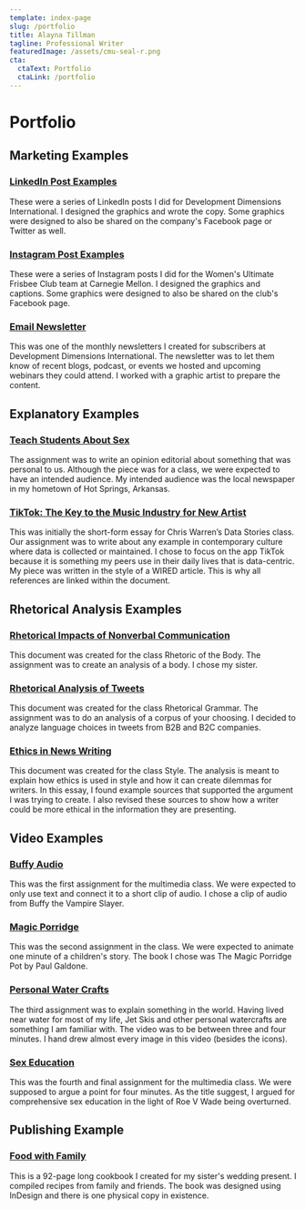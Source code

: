 ```yaml
---
template: index-page
slug: /portfolio
title: Alayna Tillman
tagline: Professional Writer
featuredImage: /assets/cmu-seal-r.png
cta:
  ctaText: Portfolio
  ctaLink: /portfolio
---
```


# <My Name> Portfolio

## Marketing Examples

### [LinkedIn Post Examples](https://d64a83ca-1c7f-44e6-8def-5305300a7fe5.filesusr.com/ugd/ddc01d_2f8996d9690d4f71bd37fde511583fa4.pdf)

These were a series of LinkedIn posts I did for Development Dimensions International. I designed the graphics and wrote the copy. Some graphics were designed to also be shared on the company's Facebook page or Twitter as well.

### [Instagram Post Examples](https://d64a83ca-1c7f-44e6-8def-5305300a7fe5.filesusr.com/ugd/ddc01d_b1188fe672d8488fad00323f94887f17.pdf)

These were a series of Instagram posts I did for the Women's Ultimate Frisbee Club team at Carnegie Mellon. I designed the graphics and captions. Some graphics were designed to also be shared on the club's Facebook page.

### [Email Newsletter](https://d64a83ca-1c7f-44e6-8def-5305300a7fe5.filesusr.com/ugd/ddc01d_ba0dff847eb140e4b3120ee2f62975fd.pdf)

This was one of the monthly newsletters I created for subscribers at Development Dimensions International. The newsletter was to let them know of recent blogs, podcast, or events we hosted and upcoming webinars they could attend. I worked with a graphic artist to prepare the content.

## Explanatory Examples

### [Teach Students About Sex](https://d64a83ca-1c7f-44e6-8def-5305300a7fe5.filesusr.com/ugd/ddc01d_56021771840040c9bba9122308a7fc00.pdf)
  
The assignment was to write an opinion editorial about something that was personal to us. Although the piece was for a class, we were expected to have an intended audience. My intended audience was the local newspaper in my hometown of Hot Springs, Arkansas.
  
### [TikTok: The Key to the Music Industry for New Artist](https://d64a83ca-1c7f-44e6-8def-5305300a7fe5.filesusr.com/ugd/ddc01d_71a4d988062f47f48f7d21b5e4c27139.pdf)
  
This was initially the short-form essay for Chris Warren’s Data Stories class. Our assignment was to write about any example in contemporary culture where data is collected or maintained. I chose to focus on the app TikTok because it is something my peers use in their daily lives that is data-centric. My piece was written in the style of a WIRED article. This is why all references are linked within the document. 
 
## Rhetorical Analysis Examples

  ### [Rhetorical Impacts of Nonverbal Communication](https://d64a83ca-1c7f-44e6-8def-5305300a7fe5.filesusr.com/ugd/ddc01d_a34d90784bfe4eaab89436100a25ca30.pdf)
  
  This document was created for the class Rhetoric of the Body. The assignment was to create an analysis of a body. I chose my sister.
  
  ### [Rhetorical Analysis of Tweets](https://d64a83ca-1c7f-44e6-8def-5305300a7fe5.filesusr.com/ugd/ddc01d_b6321b70ae8848e988ec187631687585.pdf)
  
  This document was created for the class Rhetorical Grammar. The assignment was to do an analysis of a corpus of your choosing. I decided to analyze language choices in tweets from B2B and B2C companies.
  
  ### [Ethics in News Writing](https://d64a83ca-1c7f-44e6-8def-5305300a7fe5.filesusr.com/ugd/ddc01d_f91c692702974843871d88dbcd5b570c.pdf)
  
  This document was created for the class Style. The analysis is meant to explain how ethics is used in style and how it can create dilemmas for writers. In this essay, I found example sources that supported the argument I was trying to create. I also revised these sources to show how a writer could be more ethical in the information they are presenting.
  
## Video Examples
  
  ### [Buffy Audio](https://video.wixstatic.com/video/ddc01d_43406ad1abf34186b291b9700c87cc23/file)
  
  This was the first assignment for the multimedia class. We were expected to only use text and connect it to a short clip of audio. I chose a clip of audio from Buffy the Vampire Slayer.
  
  ### [Magic Porridge](https://video.wixstatic.com/video/ddc01d_506cd99fcab4487f8a9f5d9e41ec2caa/file)
  
  This was the second assignment in the class. We were expected to animate one minute of a children's story. The book I chose was The Magic Porridge Pot by Paul Galdone.
  
  ### [Personal Water Crafts](https://video.wixstatic.com/video/ddc01d_0c8cfdb30e0143839c165549db7ec1fa/file)
  
  The third assignment was to explain something in the world. Having lived near water for most of my life, Jet Skis and other personal watercrafts are something I am familiar with. The video was to be between three and four minutes. I hand drew almost every image in this video (besides the icons).
  
  ### [Sex Education](https://video.wixstatic.com/video/ddc01d_42b5c77d8f90488c96aa69808d787eea/file)
  
  This was the fourth and final assignment for the multimedia class. We were supposed to argue a point for four minutes. As the title suggest, I argued for comprehensive sex education in the light of Roe V Wade being overturned.
  
## Publishing Example
  
  ### [Food with Family](https://d64a83ca-1c7f-44e6-8def-5305300a7fe5.filesusr.com/ugd/ddc01d_d54e14d7595a439092811a1bfb66190d.pdf)
  
  This is a 92-page long cookbook I created for my sister's wedding present. I compiled recipes from family and friends. The book was designed using InDesign and there is one physical copy in existence.
  
